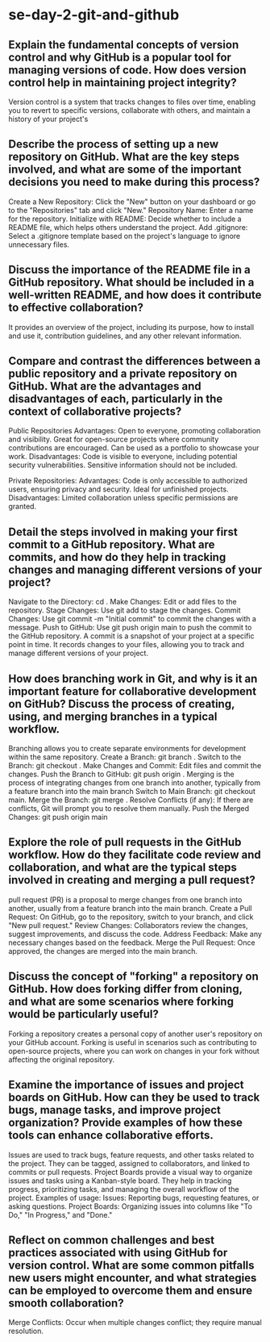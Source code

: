 # se-day-2-git-and-github
## Explain the fundamental concepts of version control and why GitHub is a popular tool for managing versions of code. How does version control help in maintaining project integrity?
Version control is a system that tracks changes to files over time, enabling you to revert to specific versions, collaborate with others, and maintain a history of your project's
## Describe the process of setting up a new repository on GitHub. What are the key steps involved, and what are some of the important decisions you need to make during this process?
Create a New Repository: Click the "New" button on your dashboard or go to the "Repositories" tab and click "New."
Repository Name: Enter a name for the repository.
Initialize with README: Decide whether to include a README file, which helps others understand the project.
Add .gitignore: Select a .gitignore template based on the project's language to ignore unnecessary files.
## Discuss the importance of the README file in a GitHub repository. What should be included in a well-written README, and how does it contribute to effective collaboration?
It provides an overview of the project, including its purpose, how to install and use it, contribution guidelines, and any other relevant information.
## Compare and contrast the differences between a public repository and a private repository on GitHub. What are the advantages and disadvantages of each, particularly in the context of collaborative projects?
Public Repositories
Advantages:
Open to everyone, promoting collaboration and visibility.
Great for open-source projects where community contributions are encouraged.
Can be used as a portfolio to showcase your work.
Disadvantages:
Code is visible to everyone, including potential security vulnerabilities.
Sensitive information should not be included.

Private Repositories:
Advantages:
Code is only accessible to authorized users, ensuring privacy and security.
Ideal for unfinished projects.
Disadvantages:
Limited collaboration unless specific permissions are granted.

## Detail the steps involved in making your first commit to a GitHub repository. What are commits, and how do they help in tracking changes and managing different versions of your project?
Navigate to the Directory: cd <repository-name>.
Make Changes: Edit or add files to the repository.
Stage Changes: Use git add <file> to stage the changes.
Commit Changes: Use git commit -m "Initial commit" to commit the changes with a message.
Push to GitHub: Use git push origin main to push the commit to the GitHub repository.
A commit is a snapshot of your project at a specific point in time. It records changes to your files, allowing you to track and manage different versions of your project.
## How does branching work in Git, and why is it an important feature for collaborative development on GitHub? Discuss the process of creating, using, and merging branches in a typical workflow.
Branching allows you to create separate environments for development within the same repository.
Create a Branch: git branch <branch-name>.
Switch to the Branch: git checkout <branch-name>.
Make Changes and Commit: Edit files and commit the changes.
Push the Branch to GitHub: git push origin <branch-name>.
Merging is the process of integrating changes from one branch into another, typically from a feature branch into the main branch
Switch to Main Branch: git checkout main.
Merge the Branch: git merge <branch-name>.
Resolve Conflicts (if any): If there are conflicts, Git will prompt you to resolve them manually.
Push the Merged Changes: git push origin main
## Explore the role of pull requests in the GitHub workflow. How do they facilitate code review and collaboration, and what are the typical steps involved in creating and merging a pull request?
pull request (PR) is a proposal to merge changes from one branch into another, usually from a feature branch into the main branch.
Create a Pull Request: On GitHub, go to the repository, switch to your branch, and click "New pull request."
Review Changes: Collaborators review the changes, suggest improvements, and discuss the code.
Address Feedback: Make any necessary changes based on the feedback.
Merge the Pull Request: Once approved, the changes are merged into the main branch.
## Discuss the concept of "forking" a repository on GitHub. How does forking differ from cloning, and what are some scenarios where forking would be particularly useful?
Forking a repository creates a personal copy of another user's repository on your GitHub account. Forking is useful in scenarios such as contributing to open-source projects, where you can work on changes in your fork without affecting the original repository.
## Examine the importance of issues and project boards on GitHub. How can they be used to track bugs, manage tasks, and improve project organization? Provide examples of how these tools can enhance collaborative efforts.
Issues are used to track bugs, feature requests, and other tasks related to the project. They can be tagged, assigned to collaborators, and linked to commits or pull requests.
Project Boards provide a visual way to organize issues and tasks using a Kanban-style board. They help in tracking progress, prioritizing tasks, and managing the overall workflow of the project.
Examples of usage:
Issues: Reporting bugs, requesting features, or asking questions.
Project Boards: Organizing issues into columns like "To Do," "In Progress," and "Done."
## Reflect on common challenges and best practices associated with using GitHub for version control. What are some common pitfalls new users might encounter, and what strategies can be employed to overcome them and ensure smooth collaboration?
Merge Conflicts: Occur when multiple changes conflict; they require manual resolution.
